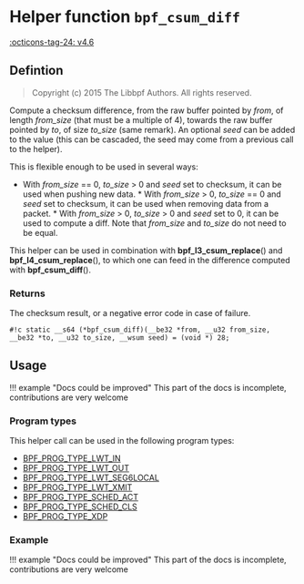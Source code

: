 # Helper function `bpf_csum_diff`

<!-- [FEATURE_TAG](bpf_csum_diff) -->
[:octicons-tag-24: v4.6](https://github.com/torvalds/linux/commit/7d672345ed295b1356a5d9f7111da1d1d7d65867)
<!-- [/FEATURE_TAG] -->

## Defintion

> Copyright (c) 2015 The Libbpf Authors. All rights reserved.


<!-- [HELPER_FUNC_DEF] -->
Compute a checksum difference, from the raw buffer pointed by _from_, of length _from_size_ (that must be a multiple of 4), towards the raw buffer pointed by _to_, of size _to_size_ (same remark). An optional _seed_ can be added to the value (this can be cascaded, the seed may come from a previous call to the helper).

This is flexible enough to be used in several ways:

* With _from_size_ == 0, _to_size_ > 0 and _seed_ set to
  checksum, it can be used when pushing new data. * With _from_size_ > 0, _to_size_ == 0 and _seed_ set to
  checksum, it can be used when removing data from a packet. * With _from_size_ > 0, _to_size_ > 0 and _seed_ set to 0, it
  can be used to compute a diff. Note that _from_size_ and   _to_size_ do not need to be equal.

This helper can be used in combination with **bpf_l3_csum_replace**() and **bpf_l4_csum_replace**(), to which one can feed in the difference computed with **bpf_csum_diff**().

### Returns

The checksum result, or a negative error code in case of failure.

`#!c static __s64 (*bpf_csum_diff)(__be32 *from, __u32 from_size, __be32 *to, __u32 to_size, __wsum seed) = (void *) 28;`
<!-- [/HELPER_FUNC_DEF] -->

## Usage

!!! example "Docs could be improved"
    This part of the docs is incomplete, contributions are very welcome

### Program types

This helper call can be used in the following program types:

<!-- DO NOT EDIT MANUALLY -->
<!-- [HELPER_FUNC_PROG_REF] -->
 * [BPF_PROG_TYPE_LWT_IN](../program-type/BPF_PROG_TYPE_LWT_IN.md)
 * [BPF_PROG_TYPE_LWT_OUT](../program-type/BPF_PROG_TYPE_LWT_OUT.md)
 * [BPF_PROG_TYPE_LWT_SEG6LOCAL](../program-type/BPF_PROG_TYPE_LWT_SEG6LOCAL.md)
 * [BPF_PROG_TYPE_LWT_XMIT](../program-type/BPF_PROG_TYPE_LWT_XMIT.md)
 * [BPF_PROG_TYPE_SCHED_ACT](../program-type/BPF_PROG_TYPE_SCHED_ACT.md)
 * [BPF_PROG_TYPE_SCHED_CLS](../program-type/BPF_PROG_TYPE_SCHED_CLS.md)
 * [BPF_PROG_TYPE_XDP](../program-type/BPF_PROG_TYPE_XDP.md)
<!-- [/HELPER_FUNC_PROG_REF] -->

### Example

!!! example "Docs could be improved"
    This part of the docs is incomplete, contributions are very welcome
